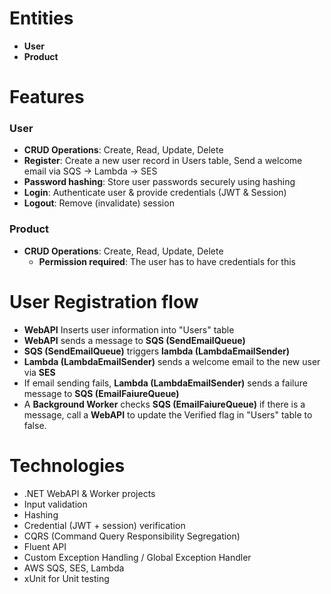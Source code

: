 # Entities
 - **User**
 - **Product**


# Features
### User 
 - **CRUD Operations**: Create, Read, Update, Delete
 - **Register**: Create a new user record in Users table, Send a welcome email via SQS -> Lambda -> SES
 - **Password hashing**: Store user passwords securely using hashing
 - **Login**: Authenticate user & provide credentials (JWT & Session)
 - **Logout**: Remove (invalidate) session


### Product 
 - **CRUD Operations**: Create, Read, Update, Delete
     - **Permission required**: The user has to have credentials for this


# User Registration flow
 - **WebAPI** Inserts user information into "Users" table
 - **WebAPI** sends a message to **SQS (SendEmailQueue)**
 - **SQS (SendEmailQueue)** triggers **lambda (LambdaEmailSender)**
 - **Lambda (LambdaEmailSender)** sends a welcome email to the new user via **SES**
 - If email sending fails, **Lambda (LambdaEmailSender)** sends a failure message to **SQS (EmailFaiureQueue)**
 - A **Background Worker** checks **SQS (EmailFaiureQueue)**
   if there is a message, call a **WebAPI** to update the Verified flag in "Users" table to false.


# Technologies
 - .NET WebAPI & Worker projects
 - Input validation
 - Hashing
 - Credential (JWT + session) verification
 - CQRS (Command Query Responsibility Segregation)
 - Fluent API
 - Custom Exception Handling / Global Exception Handler
 - AWS SQS, SES, Lambda
 - xUnit for Unit testing
